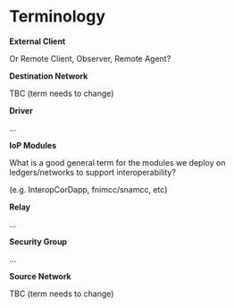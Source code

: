 # Terminology

**External Client**

Or Remote Client, Observer, Remote Agent?

**Destination Network**

TBC (term needs to change)

**Driver**

...

**IoP Modules** 

What is a good general term for the modules we deploy on ledgers/networks to support interoperability?

(e.g. InteropCorDapp, fnimcc/snamcc, etc)

**Relay**

...

**Security Group**

...

**Source Network**

TBC (term needs to change)
